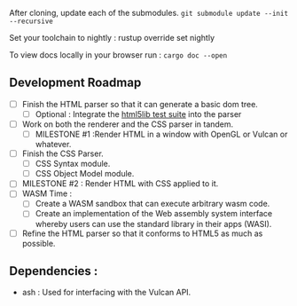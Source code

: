 After cloning, update each of the submodules.
`git submodule update --init --recursive`

Set your toolchain to nightly :
rustup override set nightly

To view docs locally in your browser run :
`cargo doc --open`

## Development Roadmap
- [ ] Finish the HTML parser so that it can generate a basic dom tree.
  - [ ] Optional : Integrate the [html5lib test suite](https://github.com/html5lib/html5lib-tests) into the parser
- [ ] Work on both the renderer and the CSS parser in tandem.
  - [ ] MILESTONE #1 :Render HTML in a window with OpenGL or Vulcan or whatever.
- [ ] Finish the CSS Parser. 
  - [ ] CSS Syntax module.
  - [ ] CSS Object Model module.
- [ ] MILESTONE #2 : Render HTML with CSS applied to it.
- [ ] WASM Time :
  - [ ] Create a WASM sandbox that can execute arbitrary wasm code.
  - [ ] Create an implementation of the Web assembly system interface whereby users can use the standard library in their apps (WASI).
- [ ] Refine the HTML parser so that it conforms to HTML5 as much as possible.

## Dependencies : 
- ash : Used for interfacing with the Vulcan API.